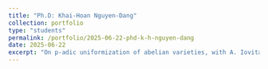 ```yaml
---
title: "Ph.D: Khai-Hoan Nguyen-Dang"
collection: portfolio
type: "students"
permalink: /portfolio/2025-06-22-phd-k-h-nguyen-dang
date: 2025-06-22
excerpt: "On p-adic uniformization of abelian varieties, with A. Iovita. University of Padova"
---
```

